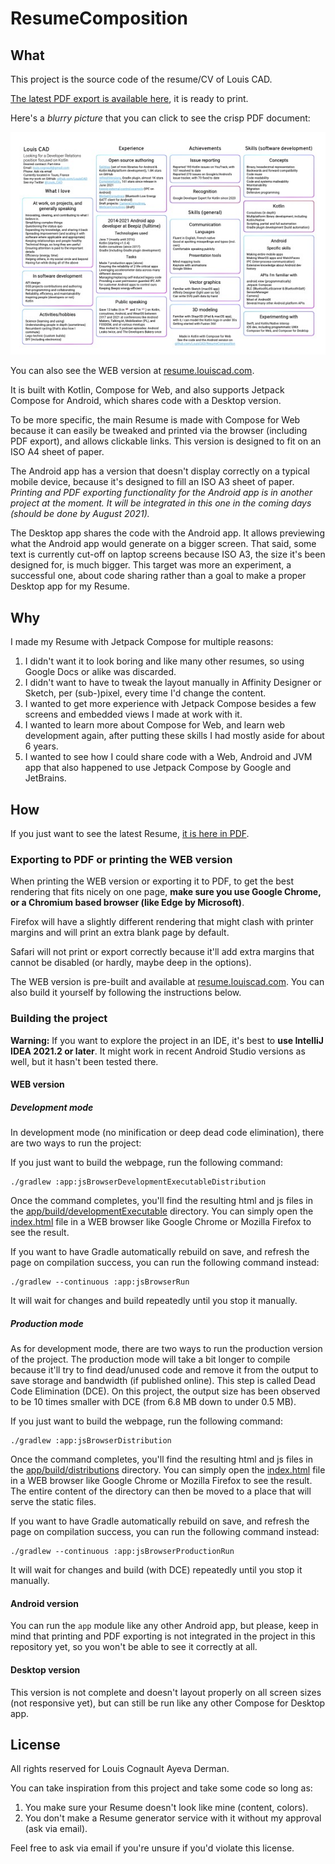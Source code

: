 # ResumeComposition

## What

This project is the source code of the resume/CV of Louis CAD.

[The latest PDF export is available here](https://github.com/LouisCAD/ResumeComposition/raw/main/Louis%20CAD%20Resume%202021-10-19.pdf), it is ready to print.

Here's a _blurry picture_ that you can click to see the crisp PDF document:

[![](Louis%20Resume%202021-07-27.jpg)](https://github.com/LouisCAD/ResumeComposition/raw/main/Louis%20CAD%20Resume%202021-10-19.pdf)

You can also see the WEB version at [resume.louiscad.com](https://resume.louiscad.com).

It is built with Kotlin, Compose for Web, and also supports Jetpack Compose for Android, which shares code with a Desktop version.

To be more specific, the main Resume is made with Compose for Web because it can easily be tweaked and printed via the browser (including PDF export), and allows clickable links. This version is designed to fit on an ISO A4 sheet of paper.

The Android app has a version that doesn't display correctly on a typical mobile device, because it's designed to fill an ISO A3 sheet of paper. _Printing and PDF exporting functionality for the Android app is in another project at the moment. It will be integrated in this one in the coming days (should be done by August 2021)._

The Desktop app shares the code with the Android app. It allows previewing what the Android app would generate on a bigger screen. That said, some text is currently cut-off on laptop screens because ISO A3, the size it's been designed for, is much bigger. This target was more an experiment, a successful one, about code sharing rather than a goal to make a proper Desktop app for my Resume.

## Why

I made my Resume with Jetpack Compose for multiple reasons:

1. I didn't want it to look boring and like many other resumes, so using Google Docs or alike was discarded.
2. I didn't want to have to tweak the layout manually in Affinity Designer or Sketch, per (sub-)pixel, every time I'd change the content.
3. I wanted to get more experience with Jetpack Compose besides a few screens and embedded views I made at work with it.
4. I wanted to learn more about Compose for Web, and learn web development again, after putting these skills I had mostly aside for about 6 years.
5. I wanted to see how I could share code with a Web, Android and JVM app that also happened to use Jetpack Compose by Google and JetBrains.

## How

If you just want to see the latest Resume, [it is here in PDF](https://github.com/LouisCAD/ResumeComposition/raw/main/Louis%20CAD%20Resume%202021-10-19.pdf).

### Exporting to PDF or printing the WEB version

When printing the WEB version or exporting it to PDF,
to get the best rendering that fits nicely on one page,
**make sure you use Google Chrome, or a Chromium based browser (like Edge by Microsoft)**.

Firefox will have a slightly different rendering that might clash with printer margins and will
print an extra blank page by default.

Safari will not print or export correctly because it'll add extra margins that cannot be disabled (or hardly, maybe deep in the options).

The WEB version is pre-built and available at [resume.louiscad.com](https://resume.louiscad.com).
You can also build it yourself by following the instructions below.

### Building the project

**Warning:** If you want to explore the project in an IDE, it's best to **use IntelliJ IDEA 2021.2 or later**.
It might work in recent Android Studio versions as well, but it hasn't been tested there.

#### WEB version

##### Development mode

In development mode (no minification or deep dead code elimination), there are two ways to run the project:

If you just want to build the webpage, run the following command:
```shell
./gradlew :app:jsBrowserDevelopmentExecutableDistribution
```
Once the command completes, you'll find the resulting html and js files in the [app/build/developmentExecutable](app/build/developmentExecutable) directory.
You can simply open the [index.html](app/build/developmentExecutable/index.html) file in a WEB browser like Google Chrome or Mozilla Firefox to see the result.

If you want to have Gradle automatically rebuild on save, and refresh the page on compilation success, you can run the following command instead:

```shell
./gradlew --continuous :app:jsBrowserRun
```

It will wait for changes and build repeatedly until you stop it manually.

##### Production mode

As for development mode, there are two ways to run the production version of the project.
The production mode will take a bit longer to compile because it'll try to find dead/unused code and remove it from the output to save storage and bandwidth (if published online). This step is called Dead Code Elimination (DCE). On this project, the output size has been observed to be 10 times smaller with DCE (from 6.8 MB down to under 0.5 MB).

If you just want to build the webpage, run the following command:
```shell
./gradlew :app:jsBrowserDistribution
```

Once the command completes, you'll find the resulting html and js files in the [app/build/distributions](app/build/distributions) directory.
You can simply open the [index.html](app/build/distributions/index.html) file in a WEB browser like Google Chrome or Mozilla Firefox to see the result. The entire content of the directory can then be moved to a place that will serve the static files.

If you want to have Gradle automatically rebuild on save, and refresh the page on compilation success, you can run the following command instead:

```shell
./gradlew --continuous :app:jsBrowserProductionRun
```

It will wait for changes and build (with DCE) repeatedly until you stop it manually.

#### Android version

You can run the `app` module like any other Android app, but please, keep in mind that printing and PDF exporting is not integrated in the project in this repository yet, so you won't be able to see it correctly at all.

#### Desktop version

This version is not complete and doesn't layout properly on all screen sizes (not responsive yet), but can still be run like any other Compose for Desktop app.

## License

All rights reserved for Louis Cognault Ayeva Derman.

You can take inspiration from this project and take some code so long as:
1. You make sure your Resume doesn't look like mine (content, colors).
2. You don't make a Resume generator service with it without my approval (ask via email).

Feel free to ask via email if you're unsure if you'd violate this license.
